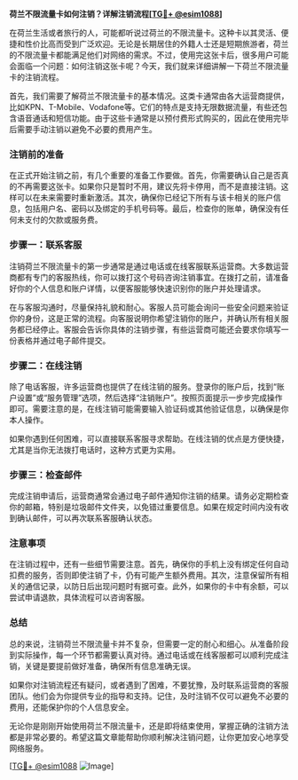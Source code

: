 **荷兰不限流量卡如何注销？详解注销流程[[TG💪+ @esim1088](https://t.me/s/esim1088)]**

在荷兰生活或者旅行的人，可能都听说过荷兰的不限流量卡。这种卡以其灵活、便捷和性价比高而受到广泛欢迎。无论是长期居住的外籍人士还是短期旅游者，荷兰的不限流量卡都能满足他们对网络的需求。不过，使用完这张卡后，很多用户可能会面临一个问题：如何注销这张卡呢？今天，我们就来详细讲解一下荷兰不限流量卡的注销流程。

首先，我们需要了解荷兰不限流量卡的基本情况。这类卡通常由各大运营商提供，比如KPN、T-Mobile、Vodafone等。它们的特点是支持无限数据流量，有些还包含语音通话和短信功能。由于这些卡通常是以预付费形式购买的，因此在使用完毕后需要手动注销以避免不必要的费用产生。

### 注销前的准备

在正式开始注销之前，有几个重要的准备工作要做。首先，你需要确认自己是否真的不再需要这张卡。如果你只是暂时不用，建议先将卡停用，而不是直接注销。这样可以在未来需要时重新激活。其次，确保你已经记下所有与该卡相关的账户信息，包括用户名、密码以及绑定的手机号码等。最后，检查你的账单，确保没有任何未支付的欠款或服务费。

### 步骤一：联系客服

注销荷兰不限流量卡的第一步通常是通过电话或在线客服联系运营商。大多数运营商都有专门的客服热线，你可以拨打这个号码咨询注销事宜。在拨打之前，请准备好你的个人信息和账户详情，以便客服能够快速识别你的账户并处理请求。

在与客服沟通时，尽量保持礼貌和耐心。客服人员可能会询问一些安全问题来验证你的身份，这是正常的流程。向客服说明你希望注销你的账户，并确认所有相关服务都已经停止。客服会告诉你具体的注销步骤，有些运营商可能还会要求你填写一份表格并通过电子邮件提交。

### 步骤二：在线注销

除了电话客服，许多运营商也提供了在线注销的服务。登录你的账户后，找到“账户设置”或“服务管理”选项，然后选择“注销账户”。按照页面提示一步步完成操作即可。需要注意的是，在线注销可能需要输入验证码或其他验证信息，以确保是你本人操作。

如果你遇到任何困难，可以直接联系客服寻求帮助。在线注销的优点是方便快捷，尤其是当你无法拨打电话时，这种方式更为实用。

### 步骤三：检查邮件

完成注销申请后，运营商通常会通过电子邮件通知你注销的结果。请务必定期检查你的邮箱，特别是垃圾邮件文件夹，以免错过重要信息。如果在规定时间内没有收到确认邮件，可以再次联系客服确认状态。

### 注意事项

在注销过程中，还有一些细节需要注意。首先，确保你的手机上没有绑定任何自动扣费的服务，否则即使注销了卡，仍有可能产生额外费用。其次，注意保留所有相关的通信记录，以防日后出现问题时有据可查。此外，如果你的卡中有余额，可以尝试申请退款，具体流程可以咨询客服。

### 总结

总的来说，注销荷兰不限流量卡并不复杂，但需要一定的耐心和细心。从准备阶段到实际操作，每一个环节都需要认真对待。通过电话或在线客服都可以顺利完成注销，关键是要提前做好准备，确保所有信息准确无误。

如果你对注销流程还有疑问，或者遇到了困难，不要犹豫，及时联系运营商的客服团队。他们会为你提供专业的指导和支持。记住，及时注销不仅可以避免不必要的费用，还能保护你的个人信息安全。

无论你是刚刚开始使用荷兰不限流量卡，还是即将结束使用，掌握正确的注销方法都是非常必要的。希望这篇文章能帮助你顺利解决注销问题，让你更加安心地享受网络服务。

[[TG💪+ @esim1088](https://t.me/s/esim1088) ![Image](https://i.postimg.cc/4NQfJmqS/Snipaste-2025-05-13-00-14-12.png)]